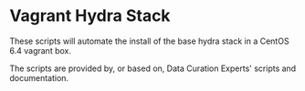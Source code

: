 Vagrant Hydra Stack
===================

These scripts will automate the install of the base hydra stack in a CentOS 6.4 vagrant box. 

The scripts are provided by, or based on, Data Curation Experts' scripts and documentation. 